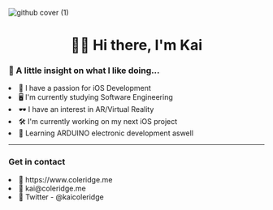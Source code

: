 ![github cover (1)](https://user-images.githubusercontent.com/51129378/133897441-5b0c08a7-a279-4af1-8506-0bb06920dde3.png)
<h1 align="center">👋🏻 Hi there, I'm Kai </h1>
<h3>🧐 A little insight on what I like doing...</h3>

<li> 📱  I have a passion for iOS Development</li>
<li> 🖥️ I'm currently studying Software Engineering</li>
<li> 🕶️ I have an interest in AR/Virtual Reality</li>
<li> 🛠️ I'm currently working on my next iOS project</li>
<li> 🔌  Learning ARDUINO electronic development aswell</li>

<hr>
<h3>Get in contact</h3>
<li>🔗 https://www.coleridge.me</li>
<li>📧 kai@coleridge.me</li>
<li>🐤 Twitter - @kaicoleridge</li>

